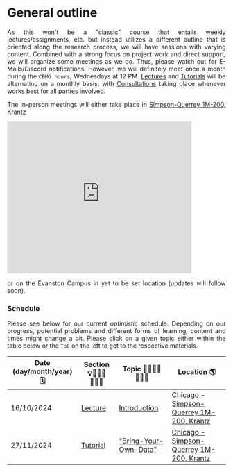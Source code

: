# General outline

<div style="text-align: justify"> 

As this won't be a "classic" course that entails weekly lectures/assignments, etc. but instead utilizes a different outline that is oriented along the research process, we will have sessions with varying content. Combined with a strong focus on project work and direct support, we will organize some meetings as we go. Thus, please watch out for E-Mails/Discord notifications! However, we will definitely meet once a month during the `CBMG hours`, Wednesdays at 12 PM. [Lectures](https://peerherholz.github.io/NU_T32_CBMG/lectures/pages/lectures.html) and [Tutorials](https://peerherholz.github.io/NU_T32_CBMG/tutorials/pages/tutorials.html) will be alternating on a monthly basis, with [Consultations](https://peerherholz.github.io/NU_T32_CBMG/consultations/pages/consultations.html) taking place whenever works best for all parties involved. 

The in-person meetings will either take place in [Simpson-Querrey 1M-200, Krantz](https://maps.app.goo.gl/c4vQKHK5xqhRGmhx9) 

<iframe src="https://www.google.com/maps/embed?pb=!1m18!1m12!1m3!1d48731.978480206126!2d-87.71806781020472!3d41.92627987605506!2m3!1f0!2f0!3f0!3m2!1i1024!2i768!4f13.1!3m3!1m2!1s0x880fd36ad5a08f3d%3A0x1d4b73b9eac44ef9!2sSimpson%20Querrey%20Institute!5e1!3m2!1sen!2sus!4v1728435314388!5m2!1sen!2sus" width="425" height="350" style="border:0;" allowfullscreen="" loading="lazy" referrerpolicy="no-referrer-when-downgrade"></iframe>

or on the Evanston Campus in yet to be set location (updates will follow soon).

</div>

### Schedule

<div style="text-align: justify"> 

Please see below for our current _optimistic_ schedule. Depending on our progress, potential problems and different forms of learning, content and times might change a bit. Please click on a given topic either within the table below or the `ToC` on the left to get to the respective materials.

| Date (day/month/year) 🗓 | Section 💡👩🏽‍🏫👨🏻‍🏫 | Topic 🥼🧑🏿‍🔬👩🏻‍🔬 | Location 🌎 |
|-------------------------|---------------------|-------------------------------|--------------- |
| 16/10/2024  | [Lecture](https://peerherholz.github.io/NU_T32_CBMG/lectures/pages/lectures.html#) | [Introduction](https://peerherholz.github.io/NU_T32_CBMG/overview.html#overview-procedure)           | [Chicago - Simpson-Querrey 1M-200, Krantz](https://maps.app.goo.gl/c4vQKHK5xqhRGmhx9) |
| 27/11/2024  | [Tutorial](https://peerherholz.github.io/NU_T32_CBMG/tutorials/pages/tutorials.html) | ["Bring-Your-Own-Data"](https://peerherholz.github.io/NU_T32_CBMG/tutorials/pages/tutorials.html)           | [Chicago - Simpson-Querrey 1M-200, Krantz](https://maps.app.goo.gl/c4vQKHK5xqhRGmhx9) |

</div>